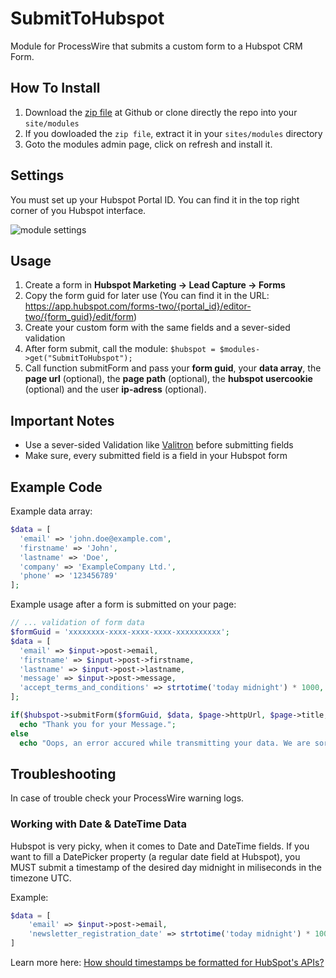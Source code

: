 # SubmitToHubspot
Module for ProcessWire that submits a custom form to a Hubspot CRM Form.

## How To Install
1. Download the [zip file](https://github.com/danielstieber/SubmitToHubspot/archive/master.zip) at Github or clone directly the repo into your `site/modules`
2. If you dowloaded the `zip file`, extract it in your `sites/modules` directory
3. Goto the modules admin page, click on refresh and install it.

## Settings
You must set up your Hubspot Portal ID. You can find it in the top right corner of you Hubspot interface. 

![module settings](https://i.imgur.com/qvlNhUJ.png)

## Usage
1. Create a form in **Hubspot Marketing -> Lead Capture -> Forms**
2. Copy the form guid for later use (You can find it in the URL: https://app.hubspot.com/forms-two/{portal_id}/editor-two/{form_guid}/edit/form)
3. Create your custom form with the same fields and a sever-sided validation
4. After form submit, call the module: `$hubspot = $modules->get("SubmitToHubspot");`
5. Call function submitForm and pass your **form guid**, your **data array**, the **page url** (optional), the **page path** (optional), the **hubspot usercookie** (optional) and the user **ip-adress** (optional).

## Important Notes
* Use a sever-sided Validation like [Valitron](https://github.com/vlucas/valitron) before submitting fields
* Make sure, every submitted field is a field in your Hubspot form

## Example Code
Example data array:
```PHP
$data = [
  'email' => 'john.doe@example.com',
  'firstname' => 'John',
  'lastname' => 'Doe',
  'company' => 'ExampleCompany Ltd.',
  'phone' => '123456789'
];
```

Example usage after a form is submitted on your page:
```PHP
// ... validation of form data
$formGuid = 'xxxxxxxx-xxxx-xxxx-xxxx-xxxxxxxxxx';
$data = [
  'email' => $input->post->email,
  'firstname' => $input->post->firstname,
  'lastname' => $input->post->lastname,
  'message' => $input->post->message,
  'accept_terms_and_conditions' => strtotime('today midnight') * 1000, // Date fields in Hubspot require a timestamps in miliseconds from midnight
];

if($hubspot->submitForm($formGuid, $data, $page->httpUrl, $page->title, $_COOKIE['hubspotutk'], $_SERVER['REMOTE_ADDR']))
  echo "Thank you for your Message.";
else
  echo "Oops, an error accured while transmitting your data. We are sorry for the inconvinience. For your own security, your data has not been saved. Why not contact us directly at office@companyemail.com and we have talk about your request, while our IT-team is fixing the problem?";
```

## Troubleshooting 
In case of trouble check your ProcessWire warning logs.

### Working with Date & DateTime Data
Hubspot is very picky, when it comes to Date and DateTime fields. If you want to fill a DatePicker property (a regular date field at Hubspot), you MUST submit a timestamp of the desired day midnight in miliseconds in the timezone UTC.

Example:
```PHP
$data = [
 	'email' => $input->post->email,
 	'newsletter_registration_date' => strtotime('today midnight') * 1000, // in that case, newsletter_registration_date is a Hubspot Datepicker property and the server timezone is UTC
]
```
 Learn more here: [How should timestamps be formatted for HubSpot's APIs?](https://developers.hubspot.com/docs/faq/how-should-timestamps-be-formatted-for-hubspots-apis)
